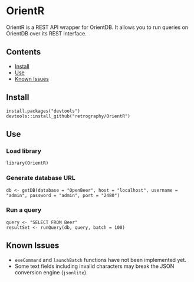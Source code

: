 # OrientR

OrientR is a REST API wrapper for OrientDB. It allows you to run queries on OrientDB over its REST interface.

## Contents

* [Install](#install)
* [Use](#use)
* [Known Issues](#issues)

## <a name="#install"></a> Install

```{r}
install.packages("devtools")
devtools::install_github("retrography/OrientR")
```


## <a name="#use"></a> Use

### Load library
```{r}
library(OrientR)
```

### Generate database URL
```{r}
db <- getDB(database = "OpenBeer", host = "localhost", username = "admin", password = "admin", port = "2480")
```

### Run a query
```{r}
query <- "SELECT FROM Beer"
resultSet <- runQuery(db, query, batch = 100)
```


## <a name="#issues"></a> Known Issues

* ```exeCommand``` and ```launchBatch``` functions have not been implemented yet.
* Some text fields including invalid characters may break the JSON conversion engine (```jsonlite```).


